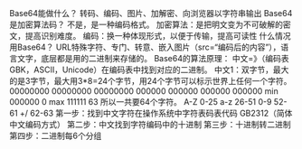 Base64能做什么？
    转码、编码、图片、加解密、向浏览器以字符串输出
Base64是加密算法码？
    不是，是一种编码格式。
    加密算法：是把明文变为不可破解的密文，提高识别难度。
    编码：换一种体现形式，以便于传输，提高可读性
什么情况用Base64？
    URL特殊字符、专门、转意、嵌入图片（src=“编码后的内容”），语言文字，底层都是用的二进制来存储的。
Base64的算法原理：
    中文=》（编码表GBK，ASCII，Unicode）在编码表中找到对应的二进制。
    中文1：双字节，最大的是3字节，最大用3*8=24个字节，用24个字节可以标示世界上任何一个字符。
00000000 00000000 00000000 
000000 000000 000000 000000
min 000000 0
max 111111 63
所以一共要64个字符。
A-Z 0-25
a-z 26-51
0-9 52-61 
+/ 62-63
第一步：找到中文字符在操作系统中字符表码表代码 GB2312（简体中文编码方式）
第二步：中文找到字符编码中的十进制
第三步：十进制转二进制
第四步：二进制每6个分组


